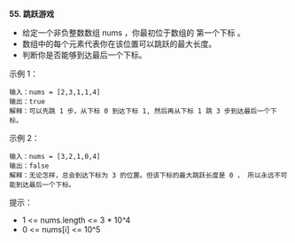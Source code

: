 **55. 跳跃游戏**
- 给定一个非负整数数组 nums ，你最初位于数组的 第一个下标 。
- 数组中的每个元素代表你在该位置可以跳跃的最大长度。
- 判断你是否能够到达最后一个下标。

示例 1：
```
输入：nums = [2,3,1,1,4]
输出：true
解释：可以先跳 1 步，从下标 0 到达下标 1, 然后再从下标 1 跳 3 步到达最后一个下标。
```
示例 2：
```
输入：nums = [3,2,1,0,4]
输出：false
解释：无论怎样，总会到达下标为 3 的位置。但该下标的最大跳跃长度是 0 ， 所以永远不可能到达最后一个下标。
```

提示：
- 1 <= nums.length <= 3 * 10^4
- 0 <= nums[i] <= 10^5